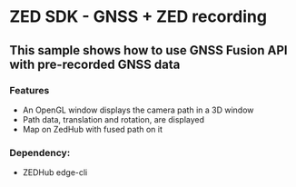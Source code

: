 # ZED SDK - GNSS + ZED recording

## This sample shows how to use GNSS Fusion API with pre-recorded GNSS data

### Features
- An OpenGL window displays the camera path in a 3D window
- Path data, translation and rotation, are displayed
- Map on ZedHub with fused path on it

### Dependency:
- ZEDHub edge-cli 

